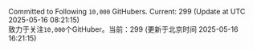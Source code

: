 Committed to Following `10,000` GitHubers. Current: <!-- FOLLOWING_COUNT -->299<!-- FOLLOWING_COUNT --> (Update at UTC <!-- LAST_UPDATED -->2025-05-16 08:21:15<!-- LAST_UPDATED -->)<br>
致力于关注`10,000`个GitHuber。当前：<!-- FOLLOWING_COUNT -->299<!-- FOLLOWING_COUNT --> (更新于北京时间 <!-- LAST_UPDATED_CST -->2025-05-16 16:21:15<!-- LAST_UPDATED_CST -->)

